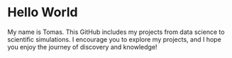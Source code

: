 # Hello World
My name is Tomas. This GitHub includes my projects from data science to scientific simulations. I encourage you to explore my projects, and I hope you enjoy the journey of discovery and knowledge!
